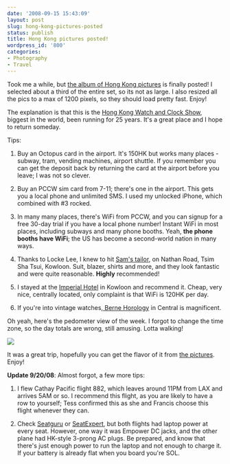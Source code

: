 ```yaml
---
date: '2008-09-15 15:43:09'
layout: post
slug: hong-kong-pictures-posted
status: publish
title: Hong Kong pictures posted!
wordpress_id: '800'
categories:
- Photography
- Travel
---
```


Took me a while, but [the album of Hong Kong pictures](http://www.phfactor.net/pics/HongKong/) is finally posted! I selected about a third of the entire set, so its not as large. I also resized all the pics to a max of 1200 pixels, so they should load pretty fast. Enjoy!

The explanation is that this is the [Hong Kong Watch and Clock Show](http://www.hktdc.com/), biggest in the world, been running for 25 years. It's a great place and I hope to return someday.

Tips:



	
  1. Buy an Octopus card in the airport. It's 150HK but works many places - subway, tram, vending machines, airport shuttle. If you remember you can get the deposit back by returning the card at the airport before you leave; I was not so clever.

	
  2. Buy an PCCW sim card from 7-11; there's one in the airport. This gets you a local phone and unlimited SMS. I used my unlocked iPhone, which combined with #3 rocked.

	
  3. In many many places, there's WiFi from PCCW, and you can signup for a free 30-day trial if you have a local phone number! Instant WiFi in most places, including subways and many phone booths. Yeah, **the phone booths have WiFi**; the US has become a second-world nation in many ways.

	
  4. Thanks to Locke Lee, I knew to hit [Sam's tailor](http://www.samstailor.biz/), on Nathan Road, Tsim Sha Tsui, Kowloon. Suit, blazer, shirts and more, and they look fantastic and were quite reasonable. **Highly** recommended!

	
  5. I stayed at the [Imperial Hotel](http://www.hotelclub.net/hotel.reservations/The_Imperial_Hotel_Hong_Kong.htm) in Kowloon and recommend it. Cheap, very nice, centrally located, only complaint is that WiFi is 120HK per day.

	
  6. If you're into vintage watches,[ Berne Horology](http://www.bernehorologytst.com/) in Central is magnificent.




Oh yeah, here's the pedometer view of the week. I forgot to change the time zone, so the day totals are wrong, still amusing. Lotta walking!




[![](http://fnord.phfactor.net/wp-content/uploads/2008/09/picture-41-450x327.png)](http://fnord.phfactor.net/wp-content/uploads/2008/09/picture-41.png)




It was a great trip, hopefully you can get the flavor of it from [the pictures](http://www.phfactor.net/pics/HongKong/). Enjoy!







**Update 9/20/08**: Almost forgot, a few more tips:








	
  1. I flew Cathay Pacific flight 882, which leaves around 11PM from LAX and arrives 5AM or so. I recommend this flight, as you are likely to have a row to yourself; Tess confirmed this as she and Francis choose this flight whenever they can.

	
  2. Check [Seatguru](http://www.seatguru.com/) or [SeatExpert](http://seatexpert.com/), but both flights had laptop power at every seat. However, one way it was Empower DC jacks, and the other plane had HK-style 3-prong AC plugs. Be prepared, and know that there's just enough power to run the laptop and not enough to charge it. If your battery is already flat when you board you're SOL.



